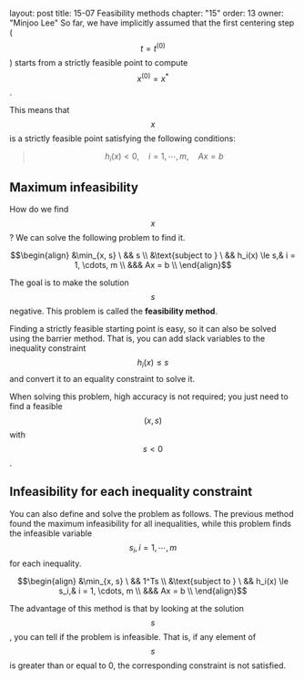 layout: post
title: 15-07 Feasibility methods
chapter: "15"
order: 13
owner: "Minjoo Lee"
So far, we have implicitly assumed that the first centering step ($$t = t^{(0)}$$) starts from a strictly feasible point to compute $$x^{(0)} = x^*$$.

This means that $$x$$ is a strictly feasible point satisfying the following conditions:
>$$ h_i(x) \lt 0, \quad i = 1, \cdots, m, \quad Ax = b$$

## Maximum infeasibility
How do we find $$x$$? We can solve the following problem to find it.

>
$$\begin{align}
&\min_{x, s} \        && s \\
&\text{subject to } \ && h_i(x) \le s,& i = 1, \cdots, m \\
                      &&& Ax = b \\
\end{align}$$

The goal is to make the solution $$s$$ negative. This problem is called the **feasibility method**.

Finding a strictly feasible starting point is easy, so it can also be solved using the barrier method. That is, you can add slack variables to the inequality constraint $$h_i(x) \le s$$ and convert it to an equality constraint to solve it.

When solving this problem, high accuracy is not required; you just need to find a feasible $$(x,s)$$ with $$s < 0$$.

## Infeasibility for each inequality constraint 
You can also define and solve the problem as follows. The previous method found the maximum infeasibility for all inequalities, while this problem finds the infeasible variable $$s_i, i = 1, \cdots, m$$ for each inequality.
>
$$\begin{align}
&\min_{x, s} \        && 1^Ts \\
&\text{subject to } \ && h_i(x) \le s_i,& i = 1, \cdots, m \\
                      &&& Ax = b \\
\end{align}$$

The advantage of this method is that by looking at the solution $$s$$, you can tell if the problem is infeasible. That is, if any element of $$s$$ is greater than or equal to 0, the corresponding constraint is not satisfied.